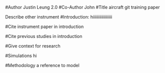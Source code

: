 #Author
Justin Leung 2.0
#Co-Author
John
#Title
aircraft git training paper

Describe other instrument
#Introduction:
hiiiiiiiiiiiiiiiiii


#Cite instrument paper in introduction


#Cite previous studies in introduction


#Give context for research

#Simulations
hi

#Methodology 
a reference to model
